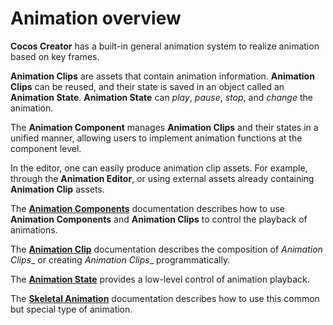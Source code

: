 # Animation overview

__Cocos Creator__ has a built-in general animation system to realize animation based on key frames.

__Animation Clips__ are assets that contain animation information. __Animation Clips__ can be reused, and their state is saved in an object called an __Animation State__.
__Animation State__ can *play*, *pause*, *stop*, and *change* the animation.

The __Animation Component__ manages __Animation Clips__ and their states in a unified manner, allowing users to implement animation functions at the component level.

In the editor, one can easily produce animation clip assets. For example, through the __Animation Editor__, or using external assets already containing __Animation Clip__ assets.

The [__Animation Components__](./animation-component.md) documentation describes how to use __Animation Components__ and __Animation Clips__ to control the playback of animations.

The [__Animation Clip__](./animation-clip.md) documentation describes the composition of _Animation Clips__ or creating _Animation Clips__ programmatically.

The [__Animation State__](./animation-state.md) provides a low-level control of animation playback.

The [__Skeletal Animation__](./skeletal-animation.md) documentation describes how to use this common but special type of animation. 